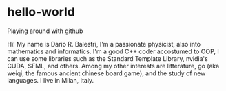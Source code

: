 # hello-world
Playing around with github

Hi!
My name is Dario R. Balestri, I'm a passionate physicist, also into mathematics and informatics. I'm a good C++ coder accostumed to OOP, I can use some libraries such as the Standard Template Library, nvidia's CUDA, SFML, and others. Among my other interests are litterature, go (aka weiqi, the famous ancient chinese board game), and the study of new languages.  I live in Milan, Italy.
